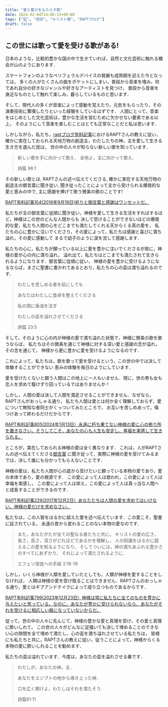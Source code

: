 ```yaml
---
title: "愛と喜びをもたらす歌"
date: 2024-02-04T14:08:13+09:00
tags: ["証", "信仰", "キリスト教", "RAPTブログ"]
draft: false
---
```


## この世には歌って愛を受ける歌がある!
日本のような，比較的豊かな国の中で生きていれば，自然と文化芸術に触れる機会が山のようにあります．

スマートフォンのようなペリフェラルデバイスの発展も成熟期を迎えた今となっては，
多くの人がたくさんの曲をポケットにしまい，普段から音楽を嗜み，何であれ自分の好きなジャンルや好きなアーティストを見つけ，
普段から音楽を身近なものとして触れて楽しみ，暮らしているものと思います．

そして，現代人の多くが音楽によって感動を覚えたり，元気をもらったり，その演奏技術に驚嘆したりといった経験をしているはずです．
人間にとって，音楽をはじめとした文化芸術は，豊かな生活を営むために欠かせない要素である以上，
そのようにして音楽を楽しむことはとても正常なことだと私は思います．

しかしながら，私たち，[raptブログ有料記事](<https://rapt-neo.com/?page_id=30947>)におけるRAPTさんの教えに従い，
確かに実在しておられる天地万物の創造主，わたしたちの神，主を愛して生きる生き方を選んだ民は，
世の中の人々が知らない新しい歌を知っています．

> 新しい歌を手に向かって歌え．
> 全地よ，主に向かって歌え．
>
> 詩篇 96:1

その新しい歌とは, RAPTさんの述べ伝えてくださる, 確かに実在する天地万物の創造主の御言葉に聞き従い,
聞き従ったことによって主から受けられる爆発的な愛と恵みの中で, 主に感謝を捧げて歌う賛美の歌のことです!

[RAPT有料記事104(2016年9月19日)祈りと御言葉と感謝はワンセットだ。](https://rapt-neo.com/?p=40225)

私たちが主の御言葉に従順に聞き従い，神様を愛して生きる生活をすればするほど，神様はこの世のどんな人間からも
決して受けることができないほどの爆発的な愛，私たち人間の心をどこまでも満たしてくれる天からくる真の愛を，
私たちの心に豊かに注いでくださり，その愛によって，私たちは感謝と喜びに満ち溢れ，その愛に感動して
まるで幼子のように涙を流して感謝します．

私たちの心に，私たちが願っている以上に愛を豊かに注いでくださるが故に，神様の愛が心の内に満ち溢れ，
溢れ出て，私たちはどこまでも満たされて生きられるようになります．御言葉に従順に従い，
神様の愛を豊かに受けるようになるならば，まさに聖書に書かれてあるとおり，私たちの心の盃は満ち溢れるのです．

> わたしを苦しめる者を前にしても
>
> あなたはわたしに食卓を整えてくださる
>
> 私の頭に香油を注ぎ 
>
> わたしの盃を溢れさせてくださる
>
> 詩篇 23:5

そして，そのように心の内が神様の愛で満ち溢れた状態で，神様に賛美の歌を歌うならば，
私たちはその賛美を通じて神様に対する深い愛と感謝の念が溢れ，その念を通じて，
神様から更に豊かに愛を受けるようになるのです．

これによって，私たちは，歌を歌って愛を受けるという，この世の中では決して体験することができない
恵みの体験を毎日のようにしています．

愛を受けたくないと願う人間はこの地上に一人もいません．現に，世の男も女も恋人を求めて駆けずり回っているではありませんか！

しかし，人間の愛は決して人間を満足させることができません．なぜなら，RAPTさんがおっしゃる通り，
私たち人間は愛とは何か全く理解しておらず，愛について無知な者同士がくっついてみたところで，
お互いを苦しめあって，傷つけあって終わるだけだからです．

[RAPT有料記事805(2024年1月13日）永遠に朽ち果てない神様の愛に心の拠り所を置きなさい。そうしてこそ、あなたの心も人生も安定し、幸福を実感して生きられる。](https://rapt-neo.com/?p=59272)

ところが，実在しておられる神様の愛は全く異なります．
これは，人がRAPTさんの述べ伝えてくださる[御言葉](https://rapt-neo.com/?page_id=30947)
に聞き従って，実際に神様の愛を受けてみるまでは，決して誰にも分かってもらえないことです．

神様の愛は，私たち人間が心の底から受けたいと願っている本物の愛であり，愛の本体であり，愛の根源です．
この愛によって人は救われ，この愛によって人は幸福を実感し，
この愛によって人は栄え，この愛によって人は真っ当な人間へと成長することができるのです．

[RAPT有料記事229(2017年12月2日）あなたたちは人間の愛を求めてはいけない。神様の愛だけを求めなさい。](https://rapt-neo.com/?p=45977)

私たちは，この人智をはるかに超えた愛を述べ伝えています．この愛こそ，聖書に証されている，
永遠の昔から変わることのない本物の愛なのです．

> また，あなたがたが全ての聖なる者たちと共に，
> キリストの愛の広さ，長さ，高さ，深さがどれほどであるかを理解し，
> 人の知識をはるかに超えるこの愛を知るようになり，
> そしてついには，神の満ちあふれる豊かさのすべてにあずかり，
> それによって満たされるように．
>
> エフェソ信徒への手紙 3:18-19


しかし，いくら神様が人類を愛していたとしても，人類が神様を愛することをしなければ，
人類は神様の愛を受け取ることはできません．RAPTさんのおっしゃる通り，愛とはギブアンドテイクによって成り立つものであるからです．

[RAPT有料記事799(2023年12月23日）神様は常に私たちに全てのものを豊かに与えたいと思っている。なのに、あなたが豊かに受けられないなら、あなたがそれを受けるに相応しい器になっていないからだ。](https://rapt-neo.com/?p=59196)

従って，世の中の人々に先んじて，神様の豊かな愛と真理を受け，その愛と真理に酔いしれて，
この世の人々がどんなに足掻いても決して埋めることのできない心の隙間を全て埋めて満たし，心の盃を満ち溢れさせている私たちは，
皆様にも私たちと共に，RAPTさんの教えに従い，従うことによって，神様からくる本物の愛に酔いしれることを勧めます．

私たちの盃は溢れています．今度は，あなたの盃を溢れさせる番です．

> わたしが，あなたの神，主．
>
> あなたをエジプトの地から導き上った神．
>
> 口を広く開けよ，わたしはそれを満たそう．
>
> 詩篇81:11